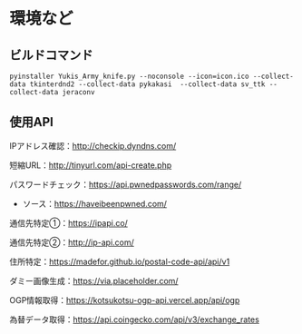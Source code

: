 # 環境など

## ビルドコマンド

```
pyinstaller Yukis_Army_knife.py --noconsole --icon=icon.ico --collect-data tkinterdnd2 --collect-data pykakasi  --collect-data sv_ttk --collect-data jeraconv
```

## 使用API

IPアドレス確認：http://checkip.dyndns.com/

短縮URL：http://tinyurl.com/api-create.php

パスワードチェック：https://api.pwnedpasswords.com/range/

* ソース：https://haveibeenpwned.com/

通信先特定①：https://ipapi.co/

通信先特定②：http://ip-api.com/

住所特定：https://madefor.github.io/postal-code-api/api/v1

ダミー画像生成：https://via.placeholder.com/

OGP情報取得：https://kotsukotsu-ogp-api.vercel.app/api/ogp

為替データ取得：https://api.coingecko.com/api/v3/exchange_rates